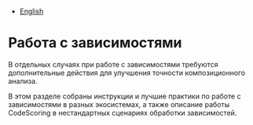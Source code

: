 - [English](../dependencies/index.en/)

# Работа с зависимостями

В отдельных случаях при работе с зависимостями требуются дополнительные действия для улучшения точности композиционного анализа.

В этом разделе собраны инструкции и лучшие практики по работе с зависимостями в разных экосистемах, а также описание работы CodeScoring в нестандартных сценариях обработки зависимостей.
